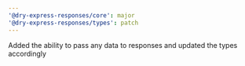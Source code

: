 ```yaml
---
'@dry-express-responses/core': major
'@dry-express-responses/types': patch
---
```


Added the ability to pass any data to responses and updated the types accordingly
